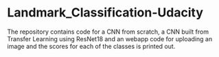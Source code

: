# Landmark_Classification-Udacity
The repository contains code for a CNN from scratch, a CNN built from Transfer Learning using ResNet18 and an webapp code for uploading an image and the scores for each of the classes is printed out.
